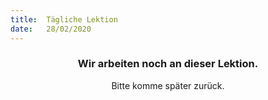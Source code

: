 ```yaml
---
title:  Tägliche Lektion
date:   28/02/2020
---
```


### <center>Wir arbeiten noch an dieser Lektion.</center>
<center>Bitte komme später zurück.</center>